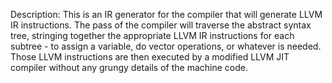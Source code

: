 Description: 
This is an IR generator for the compiler that will generate LLVM IR instructions.
The pass of the compiler will traverse the abstract syntax tree, stringing together the
appropriate LLVM IR instructions for each subtree - to assign a variable, do vector
operations, or whatever is needed. Those LLVM instructions are then executed by a
modified LLVM JIT compiler without any grungy details of the machine code. 
